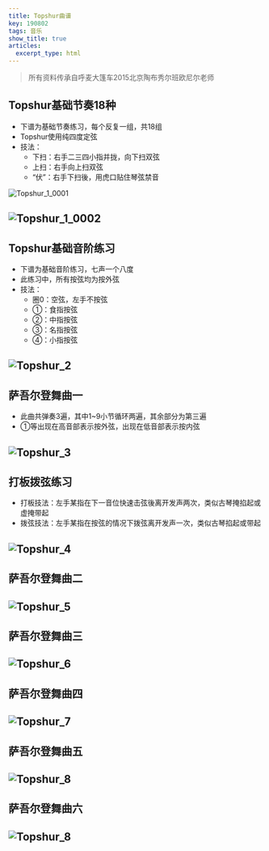 ```yaml
---
title: Topshur曲谱
key: 190802
tags: 音乐
show_title: true
articles:
  excerpt_type: html
---
```


> 所有资料传承自呼麦大篷车2015北京陶布秀尔班欧尼尔老师

## Topshur基础节奏18种
- 下谱为基础节奏练习，每个反复一组，共18组
- Topshur使用纯四度定弦
- 技法：
    - 下扫：右手二三四小指并拢，向下扫双弦
    - 上扫：右手向上扫双弦
    - “伏”：右手下扫後，用虎口贴住琴弦禁音

![Topshur_1_0001](/res/190802/Topshur_1_0001.png)
<!--more-->
![Topshur_1_0002](/res/190802/Topshur_1_0002.png)
---

## Topshur基础音阶练习
- 下谱为基础音阶练习，七声一个八度
- 此练习中，所有按弦均为按外弦
- 技法：
    - 圈0：空弦，左手不按弦
    - ①：食指按弦
    - ②：中指按弦
    - ③：名指按弦
    - ④：小指按弦

![Topshur_2](/res/190802/Topshur_2.png)
---

## 萨吾尔登舞曲一
- 此曲共弹奏3遍，其中1~9小节循环两遍，其余部分为第三遍
- ①等出现在高音部表示按外弦，出现在低音部表示按内弦

![Topshur_3](/res/190802/Topshur_3.png)
---

## 打板拨弦练习
- 打板技法：左手某指在下一音位快速击弦後离开发声两次，类似古琴掩掐起或虚掩带起
- 拨弦技法：左手某指在按弦的情况下拨弦离开发声一次，类似古琴掐起或带起

![Topshur_4](/res/190802/Topshur_4.png)
---

## 萨吾尔登舞曲二

![Topshur_5](/res/190802/Topshur_5.png)
---

## 萨吾尔登舞曲三

![Topshur_6](/res/190802/Topshur_6.png)
---

## 萨吾尔登舞曲四

![Topshur_7](/res/190802/Topshur_7.png)
---

## 萨吾尔登舞曲五

![Topshur_8](/res/190802/Topshur_8.png)
---

## 萨吾尔登舞曲六

![Topshur_8](/res/190802/Topshur_9.png)
---

